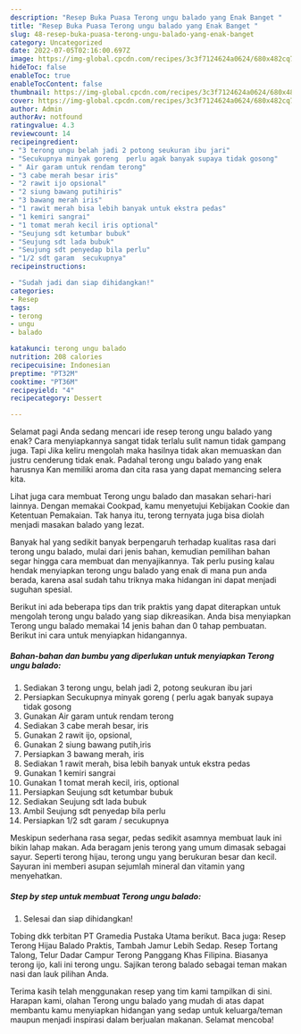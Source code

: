 ```yaml
---
description: "Resep Buka Puasa Terong ungu balado yang Enak Banget "
title: "Resep Buka Puasa Terong ungu balado yang Enak Banget "
slug: 48-resep-buka-puasa-terong-ungu-balado-yang-enak-banget
category: Uncategorized
date: 2022-07-05T02:16:00.697Z
image: https://img-global.cpcdn.com/recipes/3c3f7124624a0624/680x482cq70/terong-ungu-balado-foto-resep-utama.jpg
hideToc: false
enableToc: true
enableTocContent: false
thumbnail: https://img-global.cpcdn.com/recipes/3c3f7124624a0624/680x482cq70/terong-ungu-balado-foto-resep-utama.jpg
cover: https://img-global.cpcdn.com/recipes/3c3f7124624a0624/680x482cq70/terong-ungu-balado-foto-resep-utama.jpg
author: Admin
authorAv: notfound
ratingvalue: 4.3
reviewcount: 14
recipeingredient:
- "3 terong ungu belah jadi 2 potong seukuran ibu jari"
- "Secukupnya minyak goreng  perlu agak banyak supaya tidak gosong"
- " Air garam untuk rendam terong"
- "3 cabe merah besar iris"
- "2 rawit ijo opsional"
- "2 siung bawang putihiris"
- "3 bawang merah iris"
- "1 rawit merah bisa lebih banyak untuk ekstra pedas"
- "1 kemiri sangrai"
- "1 tomat merah kecil iris optional"
- "Seujung sdt ketumbar bubuk"
- "Seujung sdt lada bubuk"
- "Seujung sdt penyedap bila perlu"
- "1/2 sdt garam  secukupnya"
recipeinstructions:

- "Sudah jadi dan siap dihidangkan!"
categories:
- Resep
tags:
- terong
- ungu
- balado

katakunci: terong ungu balado 
nutrition: 208 calories
recipecuisine: Indonesian
preptime: "PT32M"
cooktime: "PT36M"
recipeyield: "4"
recipecategory: Dessert

---
```



Selamat pagi Anda sedang mencari ide resep terong ungu balado yang enak? Cara menyiapkannya sangat tidak terlalu sulit namun tidak gampang juga. Tapi Jika keliru mengolah maka hasilnya tidak akan memuaskan dan justru cenderung tidak enak. Padahal terong ungu balado yang enak harusnya Kan memiliki aroma dan cita rasa yang dapat memancing selera kita.


Lihat juga cara membuat Terong ungu balado dan masakan sehari-hari lainnya. Dengan memakai Cookpad, kamu menyetujui Kebijakan Cookie dan Ketentuan Pemakaian. Tak hanya itu, terong ternyata juga bisa diolah menjadi masakan balado yang lezat.

Banyak hal yang sedikit banyak berpengaruh terhadap kualitas rasa dari terong ungu balado, mulai dari jenis bahan, kemudian pemilihan bahan segar hingga cara membuat dan menyajikannya. Tak perlu pusing kalau hendak menyiapkan terong ungu balado yang enak di mana pun anda berada, karena asal sudah tahu triknya maka hidangan ini dapat menjadi suguhan spesial.


Berikut ini ada beberapa tips dan trik praktis yang dapat diterapkan untuk mengolah terong ungu balado yang siap dikreasikan. Anda bisa menyiapkan Terong ungu balado memakai 14 jenis bahan dan 0 tahap pembuatan. Berikut ini cara untuk menyiapkan hidangannya.

<!--inarticleads1-->

##### Bahan-bahan dan bumbu yang diperlukan untuk menyiapkan Terong ungu balado:

1. Sediakan 3 terong ungu, belah jadi 2, potong seukuran ibu jari
1. Persiapkan Secukupnya minyak goreng ( perlu agak banyak supaya tidak gosong
1. Gunakan  Air garam untuk rendam terong
1. Sediakan 3 cabe merah besar, iris
1. Gunakan 2 rawit ijo, opsional,
1. Gunakan 2 siung bawang putih,iris
1. Persiapkan 3 bawang merah, iris
1. Sediakan 1 rawit merah, bisa lebih banyak untuk ekstra pedas
1. Gunakan 1 kemiri sangrai
1. Gunakan 1 tomat merah kecil, iris, optional
1. Persiapkan Seujung sdt ketumbar bubuk
1. Sediakan Seujung sdt lada bubuk
1. Ambil Seujung sdt penyedap bila perlu
1. Persiapkan 1/2 sdt garam / secukupnya


Meskipun sederhana rasa segar, pedas sedikit asamnya membuat lauk ini bikin lahap makan. Ada beragam jenis terong yang umum dimasak sebagai sayur. Seperti terong hijau, terong ungu yang berukuran besar dan kecil. Sayuran ini memberi asupan sejumlah mineral dan vitamin yang menyehatkan. 

<!--inarticleads2-->

##### Step by step untuk membuat Terong ungu balado:


1. Selesai dan siap dihidangkan!

Tobing dkk terbitan PT Gramedia Pustaka Utama berikut. Baca juga: Resep Terong Hijau Balado Praktis, Tambah Jamur Lebih Sedap. Resep Tortang Talong, Telur Dadar Campur Terong Panggang Khas Filipina. Biasanya terong ijo, kali ini terong ungu. Sajikan terong balado sebagai teman makan nasi dan lauk pilihan Anda. 

Terima kasih telah menggunakan resep yang tim kami tampilkan di sini. Harapan kami, olahan Terong ungu balado yang mudah di atas dapat membantu kamu menyiapkan hidangan yang sedap untuk keluarga/teman maupun menjadi inspirasi dalam berjualan makanan. Selamat mencoba!
